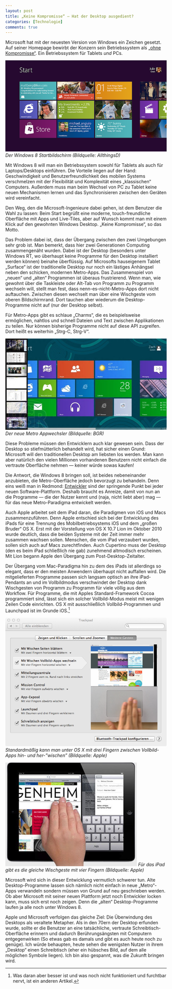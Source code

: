 ```yaml
---
layout: post
title: „Keine Kompromisse“ – Hat der Desktop ausgedient?
categories: [Technologie]
comments: true
---
```

Microsoft hat mit der neuesten Version von Windows ein Zeichen gesetzt. Auf seiner Homepage bewirbt der Konzern sein Betriebssystem als [„ohne Kompromisse“](http://www.microsoft.com/de-at/windows/business/benefits/productivity.aspx). Ein Betriebssystem für Tablets *und* PCs.
 <!-- more -->

![Der Windows 8 Startbildschirm (Bildquelle: Microsoft)](/images/Windows_8_Start_Screen.png)
*Der Windows 8 Startbildschirm (Bildquelle: AllthingsD)*

Mit Windows 8 will man ein Betriebssystem sowohl für Tablets als auch für Laptops/Desktops einführen. Die Vorteile liegen auf der Hand: Geschwindigkeit und Benutzerfreundlichkeit des mobilen Systems verschmelzen mit der Flexibilität und Komplexität eines „klassischen“ Computers. Außerdem muss man beim Wechsel von PC zu Tablet keine neuen Mechanismen lernen und das Synchronisieren zwischen den Geräten wird vereinfacht.

Den Weg, den die Microsoft-Ingenieure dabei gehen, ist dem Benutzer die Wahl zu lassen: Beim Start begrüßt eine moderne, touch-freundliche Oberfläche mit Apps und Live-Tiles, aber auf Wunsch kommt man mit einem Klick auf den gewohnten Windows Desktop. „Keine Kompromisse“, so das Motto.

Das Problem dabei ist, dass der Übergang zwischen den zwei Umgebungen sehr grob ist. Man bemerkt, dass hier zwei Generationen Computing zusammengenäht wurden. Dabei ist der Desktop (besonders unter Windows RT, wo überhaupt keine Programme für den Desktop installiert werden können) beinahe überflüssig. Auf Microsofts hauseigenem Tablet „Surface“ ist der traditionelle Desktop nur noch ein lästiges Anhängsel neben den schicken, modernen Metro-Apps. Das Zusammenspiel von „neuen“ und „alten“ Programmen ist überaus frustrierend. Wenn man, wie gewohnt über die Taskleiste oder Alt-Tab von Programm zu Programm wechseln will, stellt man fest, dass nenn-es-nicht-Metro-Apps dort nicht auftauchen. Zwischen diesen wechselt man über eine Wischgeste vom oberen Bildschirmrand. Dort tauchen aber wiederum die Desktop-Programme nicht auf (nur der Desktop selbst).

Für Metro-Apps gibt es schlaue „Charms“, die es beispielsweise ermöglichen, nahtlos und schnell Dateien und Text zwischen Applikationen zu teilen. Nur können bisherige Programme nicht auf diese API zugreifen. Dort heißt es weiterhin „Strg-C, Strg-V“.

![Der neue Metro Appwechsler (Bildquelle: BGR)](/images/Windows%208%20Appwechsler.jpg)
*Der neue Metro Appwechsler (Bildquelle: BGR)*

Diese Probleme müssen den Entwicklern auch klar gewesen sein. Dass der Desktop so stiefmütterlich behandelt wird, hat sicher einen Grund: Microsoft will den traditionellen Desktop am liebsten los werden. Man kann aber natürlich den vielen Millionen vorhandenen Benutzern nicht einfach die vertraute Oberfläche nehmen — keiner würde sowas kaufen! 

Die Antwort, die Windows 8 bringen soll, ist beides nebeneinander anzubieten, die Metro-Oberfläche jedoch bevorzugt zu behandeln. Denn eins weiß man in Redmond: [Entwickler](https://www.youtube.com/watch?v=wvsboPUjrGc) sind der springende Punkt bei jeder neuen Software-Plattform. Deshalb braucht es Anreize, damit von nun an die Programme — die der Nutzer kennt und (naja, nicht liebt aber) mag — für das neue Metro-Paradigma entwickelt werden.

Auch Apple arbeitet seit dem iPad daran, die Paradigmen von iOS und Macs zusammenzuführen. Denn Apple entschied sich bei der Entwicklung des iPads für eine Trennung des Mobilbetriebsystems iOS und dem „großen Bruder“ OS X. Erst mit der Vorstellung von OS X 10.7 Lion im Oktober 2010 wurde deutlich, dass die beiden Systeme mit der Zeit immer mehr zusammen wachsen sollen. Menschen, die vom iPad verzaubert wurden, sollen sich auch auf Macs zurechtfinden. Auch Cupertino muss der Desktop (den es beim iPad schließlich nie gab) zunehmend altmodisch erscheinen. Mit Lion begann Apple den Übergang zum Post-Desktop-Zeitalter.

Der Übergang vom Mac-Paradigma hin zu dem des iPads ist allerdings so elegant, dass er den meisten Anwendern überhaupt nicht auffallen wird. Die mitgelieferten Programme passen sich langsam optisch an ihre iPad-Pendants an und im Vollbildmodus verschwindet der Desktop dank Wischgesten von Programm zu Programm für viele völlig aus dem Workflow. 
Für Programme, die mit Apples Standard-Framework Cocoa programmiert sind, lässt sich ein solcher Vollbild-Modus meist mit wenigen Zeilen Code einrichten.
OS X mit ausschließlich Vollbild-Programmen und Launchpad ist im Grunde iOS.[^1]

![Standardmäßig kann man unter OS X mit drei Fingern zwischen Vollbild-Apps hin- und her-”wischen” (Bildquelle: Apple)](/images/Wischgeste%20Systemeinstellungen.tiff)
*Standardmäßig kann man unter OS X mit drei Fingern zwischen Vollbild-Apps hin- und her-”wischen” (Bildquelle: Apple)*

![Für das iPad gibt es die gleiche Wischgeste mit vier Fingern (Bildquelle: Apple)](/images/ipad-wischgeste.jpg)
*Für das iPad gibt es die gleiche Wischgeste mit vier Fingern (Bildquelle: Apple)*

Microsoft wird sich in dieser Entwicklung vermutlich schwerer tun. Alte Desktop-Programme lassen sich nämlich nicht einfach in neue „Metro“-Apps verwandeln sondern müssen von Grund auf neu geschrieben werden. Ob aber Microsoft mit seiner neuen Plattform jetzt noch Entwickler locken kann, muss sich erst noch zeigen. Denn die „alten“ Desktop-Programme laufen ja alle noch unter Windows 8.

Apple und Microsoft verfolgen das gleiche Ziel: Die Überwindung des Desktops als veraltete Metapher. Als in den 70ern der Desktop erfunden wurde, sollte er die Benutzer an eine tatsächliche, vertraute Schreibtisch-Oberfläche erinnern und dadurch Berührungsängsten mit Computern entgegenwirken (So etwas gab es damals und gibt es auch heute noch zu genüge). Ich würde behaupten, heute sehen die wenigsten Nutzer in ihrem „Desktop“ einen Schreibtisch (eher ein hübsches Bild, auf dem alle möglichen Symbole liegen). Ich bin also gespannt, was die Zukunft bringen wird.

[^1]: Was daran aber besser ist und was noch nicht funktioniert und furchtbar nervt, ist ein anderen Artikel.